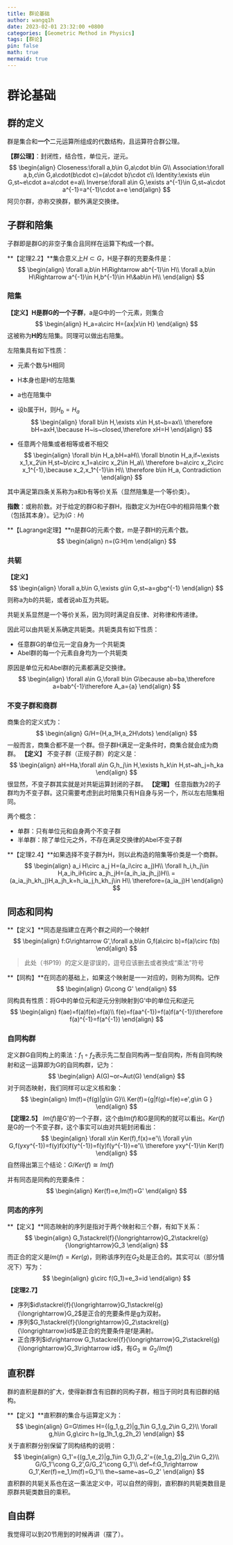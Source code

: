 ```yaml
---
title: 群论基础
author: wangq1h
date: 2023-02-01 23:32:00 +0800
categories: [Geometric Method in Physics]
tags: [群论]
pin: false
math: true
mermaid: true
---
```


# 群论基础

## 群的定义

群是集合和**一个**二元运算所组成的代数结构，且运算符合群公理。

**【群公理】**：封闭性，结合性，单位元，逆元。
$$
\begin{align}
Closeness:\forall a,b\in G,a\cdot b\in G\\
Association:\forall a,b,c\in G,a\cdot(b\cdot c)=(a\cdot b)\cdot c\\
Identity:\exists e\in G,st~e\cdot a=a\cdot e=a\\
Inverse:\forall a\in G,\exists a^{-1}\in G,st~a\cdot a^{-1}=a^{-1}\cdot a=e
\end{align}
$$
阿贝尔群，亦称交换群，额外满足交换律。

## 子群和陪集

子群即是群G的非空子集合且同样在运算下构成一个群。

**【定理2.2】**集合意义上$H\subset G$，H是子群的充要条件是：
$$
\begin{align}
\forall a,b\in H\Rightarrow ab^{-1}\in H\\
\forall a,b\in H\Rightarrow a^{-1}\in H,b^{-1}\in H\&ab\in H\\
\end{align}
$$
### 陪集

**【定义】**H是群G的一个**子群**，a是G中的一个元素，则集合
$$
\begin{align}
H_a=a\circ H={ax|x\in H}
\end{align}
$$
这被称为**H的**左陪集。同理可以做出右陪集。

左陪集具有如下性质：

* 元素个数与H相同

* H本身也是H的左陪集

* a也在陪集中

* 设b属于H，则$H_b=H_a$
 $$
\begin{align}
\forall b\in H,\exists x\in H,st~b=ax\\
  \therefore bH=axH,\because H~is~closed,\therefore xH=H
\end{align}
$$

* 任意两个陪集或者相等或者不相交
$$
\begin{align}
\forall b\in H_a,bH=aH\\
  \forall b\notin H_a,if~\exists x_1,x_2\in H,st~b\circ x_1=a\circ x_2\in H_a\\
  \therefore b=a\circ x_2\circ x_1^{-1},\because x_2,x_1^{-1}\in H\\
  \therefore b\in H_a, Contradiction
\end{align}
$$

其中满足第四条关系称为a和b有等价关系（显然陪集是一个等价类）。

**指数**：或称阶数。对于给定的群G和子群H，指数定义为H在G中的相异陪集个数（包括其本身）。记为$(G:H)$

**【Lagrange定理】**n是群G的元素个数，m是子群H的元素个数。
$$
\begin{align}
n=(G:H)m
\end{align}
$$

### 共轭

**【定义】**
$$
\begin{align}
\forall a,b\in G,\exists g\in G,st~a=gbg^{-1}
\end{align}
$$
则称a为b的共轭，或者说ab互为共轭。

共轭关系显然是一个等价关系，因为同时满足自反律、对称律和传递律。

因此可以由共轭关系确定共轭类。共轭类具有如下性质：

* 任意群G的单位元一定自身为一个共轭类
* Abel群的每一个元素自身均为一个共轭类

原因是单位元和Abel群的元素都满足交换律。
$$
\begin{align}
\forall a\in G,\forall b\in G\because ab=ba,\therefore a=bab^{-1}\therefore A_a={a}
\end{align}
$$

### 不变子群和商群

商集合的定义式为：
$$
\begin{align}
G/H={H,a_1H,a_2H\dots}
\end{align}
$$
一般而言，商集合都不是一个群。但子群H满足一定条件时，商集合就会成为商群。
**【定义】** 不变子群（正规子群）的定义是：
$$
\begin{align}
aH=Ha,\forall a\in G,h_j\in H,\exists h_k\in H,st~ah_j=h_ka
\end{align}
$$
很显然，不变子群其实就是对共轭运算封闭的子群。
**【定理】** 任意指数为2的子群均为不变子群。这只需要考虑到此时陪集只有H自身与另一个，所以左右陪集相同。

两个概念：

* 单群：只有单位元和自身两个不变子群
* 半单群：除了单位元之外，不存在满足交换律的Abel不变子群

**【定理2.4】**如果选择不变子群为H，则以此构造的陪集等价类是一个商群。
$$
\begin{align}
a_i H\circ a_j H=(a_i\circ a_j)H\\
\forall h_i,h_j\in H,a_ih_iH\circ a_jh_jH=(a_ih_ia_jh_j)H\\
=(a_ia_jh_kh_j)H,a_jh_k=h_ia_j,h_kh_j\in H\\
\therefore=(a_ia_j)H
\end{align}
$$

## 同态和同构

**【定义】**同态是指建立在两个群之间的一个映射f
$$
\begin{align}
f:G\rightarrow G',\forall a,b\in G,f(a\circ b)=f(a)\circ f(b)
\end{align}
$$

> 此处（书P19）的定义是谬误的，逗号应该删去或者换成“乘法”符号

**【同构】**在同态的基础上，如果这个映射是一一对应的，则称为同构。记作
$$
\begin{align}
G\cong G'
\end{align}
$$
同构具有性质：将G中的单位元和逆元分别映射到G'中的单位元和逆元
$$
\begin{align}
f(ae)=f(a)f(e)=f(a)\\
f(e)=f(aa^{-1})=f(a)f(a^{-1})\therefore f(a)^{-1}=f(a^{-1})
\end{align}
$$

### 自同构群

定义群G自同构上的乘法：$f_1\circ f_2$表示先二型自同构再一型自同构，所有自同构映射和这一运算即为G的自同构群，记为：
$$
\begin{align}
A(G)~or~Aut(G)
\end{align}
$$
对于同态映射，我们同样可以定义核和象：
$$
\begin{align}
Im(f)={f(g)|g\in G}\\
Ker(f)={g|f(g)=f(e)=e',g\in G }
\end{align}
$$
**【定理2.5】**  $Im(f)$是G'的一个子群，这个由$Im(f)$和G是同构的就可以看出。$Ker(f)$是G的一个不变子群，这个事实可以由对共轭封闭看出：
$$
\begin{align}
\forall x\in Ker(f),f(x)=e'\\
\forall y\in G,f(yxy^{-1})=f(y)f(x)f(y^{-1})=f(y)f(y^{-1})=e'\\
\therefore yxy^{-1}\in Ker(f)
\end{align}
$$
自然得出第三个结论：$G/Ker(f)\cong Im(f)$

并有同态是同构的充要条件：
$$
\begin{align}
Ker(f)=e,Im(f)=G'
\end{align}
$$

### 同态的序列

**【定义】**同态映射的序列是指对于两个映射和三个群，有如下关系：
$$
\begin{align}
G_1\stackrel{f}{\longrightarrow}G_2\stackrel{g}{\longrightarrow}G_3
\end{align}
$$
而正合的定义是$Im(f)=Ker(g)$，则称该序列在$G_2$处是正合的。其实可以（部分情况下）写为：
$$
\begin{align}
g\circ f(G_1)=e_3=id
\end{align}
$$
**【定理2.7】**

* 序列$id\stackrel{f}{\longrightarrow}G_1\stackrel{g}{\longrightarrow}G_2$是正合的充要条件是g为双射。
* 序列$G_1\stackrel{f}{\longrightarrow}G_2\stackrel{g}{\longrightarrow}id$是正合的充要条件是f是满射。
* 正合序列$id\rightarrow G_1\stackrel{f}{\longrightarrow}G_2\stackrel{g}{\longrightarrow}G_3\rightarrow id$，有$G_3\cong G_2/Im(f)$

## 直积群

群的直积是群的扩大，使得新群含有旧群的同构子群，相当于同时具有旧群的结构。

**【定义】**直积群的集合与运算定义为：
$$
\begin{align}
G=G\times H={(g_1,g_2)|g_1\in G_1,g_2\in G_2}\\
\forall g,h\in G,g\circ h=(g_1h_1,g_2h_2)
\end{align}
$$
关于直积群分别保留了同构结构的说明：
$$
\begin{align}
G_1'={(g_1,e_2)|g_1\in G_1},G_2'={(e_1,g_2)|g_2\in G_2}\\
G/G_1'\cong G_2',G/G_2'\cong G_1'\\
def~f:G_1\rightarrow G_1',Ker(f)=e_1,Im(f)=G_1'\\
the~same~as~G_2'
\end{align}
$$
直积群的共轭关系也在这一乘法定义中，可以自然的得到，直积群的共轭类数目是原群共轭类数目的乘积。

## 自由群

我觉得可以到20节用到的时候再讲（摆了）。
